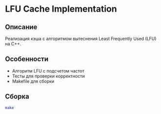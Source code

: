 # LFU Cache Implementation

## Описание
Реализация кэша с алгоритмом вытеснения Least Frequently Used (LFU) на C++.

## Особенности
- Алгоритм LFU с подсчетом частот
- Тесты для проверки корректности
- Makefile для сборки

## Сборка
```bash
make
